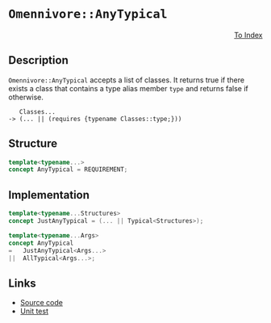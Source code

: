 <!-- Copyright 2024 Feng Mofan
SPDX-License-Identifier: Apache-2.0 -->

# `Omennivore::AnyTypical`

<p style='text-align: right;'><a href="../../concepts.md#omennivore-any-typical">To Index</a></p>

## Description

`Omennivore::AnyTypical` accepts a list of classes.
It returns true if there exists a class that contains a type alias member `type` and returns false if otherwise.

<pre><code>   Classes...
-> (... || (requires {typename Classes::type;}))</code></pre>

## Structure

```C++
template<typename...>
concept AnyTypical = REQUIREMENT;
```

## Implementation

```C++
template<typename...Structures>
concept JustAnyTypical = (... || Typical<Structures>);

template<typename...Args>
concept AnyTypical
=   JustAnyTypical<Args...>
||  AllTypical<Args...>;
```

## Links

- [Source code](../../../../conceptrodon/omennivore/concepts/descend/descend/any_typical.hpp)
- [Unit test](../../../../tests/unit/concepts/omennivore/any_typical.test.hpp)
